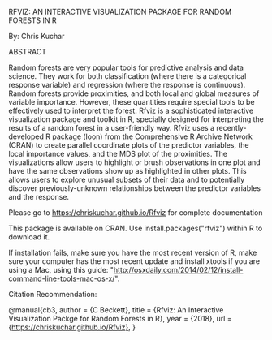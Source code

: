 RFVIZ: AN INTERACTIVE VISUALIZATION PACKAGE FOR RANDOM FORESTS IN R

By: Chris Kuchar

ABSTRACT

Random forests are very popular tools for predictive analysis and data science. They work for both classification (where there is a categorical response variable) and regression (where the response is continuous). Random forests provide proximities, and both local and global measures of variable importance.  However, these quantities require special tools to be effectively used to interpret the forest. Rfviz is a sophisticated interactive visualization package and toolkit in R, specially designed for interpreting the results of a random forest in a user-friendly way. Rfviz uses a recently-developed R package (loon) from the Comprehensive R Archive Network (CRAN) to create parallel coordinate plots of the predictor variables, the local importance values, and the MDS plot of the proximities. The visualizations allow users to highlight or brush observations in one plot and have the same observations show up as highlighted in other plots. This allows users to explore unusual subsets of their data and to potentially discover previously-unknown relationships between the predictor variables and the response.

Please go to https://chriskuchar.github.io/Rfviz for complete documentation

This package is available on CRAN. Use install.packages("rfviz") within R to download it.

If installation fails, make sure you have the most recent version of R, make sure your computer has the most recent update and install xtools if you are using a Mac, using this guide: "http://osxdaily.com/2014/02/12/install-command-line-tools-mac-os-x/".

Citation Recommendation:

@manual{cb3,
	author = {C Beckett},
	title = {Rfviz: An Interactive Visualization Packge for Random Forests in R},
	year = {2018},
	url = {https://chriskuchar.github.io/Rfviz},
}
